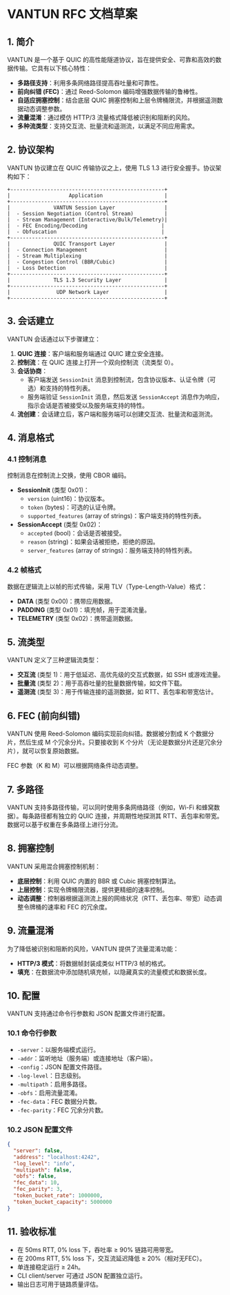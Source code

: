 # VANTUN RFC 文档草案

## 1. 简介

VANTUN 是一个基于 QUIC 的高性能隧道协议，旨在提供安全、可靠和高效的数据传输。它具有以下核心特性：

* **多路径支持**：利用多条网络路径提高吞吐量和可靠性。
* **前向纠错 (FEC)**：通过 Reed-Solomon 编码增强数据传输的鲁棒性。
* **自适应拥塞控制**：结合底层 QUIC 拥塞控制和上层令牌桶限流，并根据遥测数据动态调整参数。
* **流量混淆**：通过模仿 HTTP/3 流量格式降低被识别和阻断的风险。
* **多种流类型**：支持交互流、批量流和遥测流，以满足不同应用需求。

## 2. 协议架构

VANTUN 协议建立在 QUIC 传输协议之上，使用 TLS 1.3 进行安全握手。协议架构如下：

```
+--------------------------------------------------+
|                   Application                    |
+--------------------------------------------------+
|              VANTUN Session Layer                |
|  - Session Negotiation (Control Stream)          |
|  - Stream Management (Interactive/Bulk/Telemetry)|
|  - FEC Encoding/Decoding                        |
|  - Obfuscation                                  |
+--------------------------------------------------+
|              QUIC Transport Layer                |
|  - Connection Management                         |
|  - Stream Multiplexing                           |
|  - Congestion Control (BBR/Cubic)                |
|  - Loss Detection                                |
+--------------------------------------------------+
|              TLS 1.3 Security Layer              |
+--------------------------------------------------+
|               UDP Network Layer                  |
+--------------------------------------------------+
```

## 3. 会话建立

VANTUN 会话通过以下步骤建立：

1.  **QUIC 连接**：客户端和服务端通过 QUIC 建立安全连接。
2.  **控制流**：在 QUIC 连接上打开一个双向控制流（流类型 0）。
3.  **会话协商**：
    *   客户端发送 `SessionInit` 消息到控制流，包含协议版本、认证令牌（可选）和支持的特性列表。
    *   服务端验证 `SessionInit` 消息，然后发送 `SessionAccept` 消息作为响应，指示会话是否被接受以及服务端支持的特性。
4.  **流创建**：会话建立后，客户端和服务端可以创建交互流、批量流和遥测流。

## 4. 消息格式

### 4.1 控制消息

控制消息在控制流上交换，使用 CBOR 编码。

*   **SessionInit** (类型 0x01)：
    *   `version` (uint16)：协议版本。
    *   `token` (bytes)：可选的认证令牌。
    *   `supported_features` (array of strings)：客户端支持的特性列表。
*   **SessionAccept** (类型 0x02)：
    *   `accepted` (bool)：会话是否被接受。
    *   `reason` (string)：如果会话被拒绝，拒绝的原因。
    *   `server_features` (array of strings)：服务端支持的特性列表。

### 4.2 帧格式

数据在逻辑流上以帧的形式传输，采用 TLV（Type-Length-Value）格式：

*   **DATA** (类型 0x00)：携带应用数据。
*   **PADDING** (类型 0x01)：填充帧，用于混淆流量。
*   **TELEMETRY** (类型 0x02)：携带遥测数据。

## 5. 流类型

VANTUN 定义了三种逻辑流类型：

*   **交互流** (类型 1)：用于低延迟、高优先级的交互式数据，如 SSH 或游戏流量。
*   **批量流** (类型 2)：用于高吞吐量的批量数据传输，如文件下载。
*   **遥测流** (类型 3)：用于传输连接的遥测数据，如 RTT、丢包率和带宽估计。

## 6. FEC (前向纠错)

VANTUN 使用 Reed-Solomon 编码实现前向纠错。数据被分割成 K 个数据分片，然后生成 M 个冗余分片。只要接收到 K 个分片（无论是数据分片还是冗余分片），就可以恢复原始数据。

FEC 参数（K 和 M）可以根据网络条件动态调整。

## 7. 多路径

VANTUN 支持多路径传输，可以同时使用多条网络路径（例如，Wi-Fi 和蜂窝数据）。每条路径都有独立的 QUIC 连接，并周期性地探测其 RTT、丢包率和带宽。数据可以基于权重在多条路径上进行分流。

## 8. 拥塞控制

VANTUN 采用混合拥塞控制机制：

*   **底层控制**：利用 QUIC 内置的 BBR 或 Cubic 拥塞控制算法。
*   **上层控制**：实现令牌桶限流器，提供更精细的速率控制。
*   **动态调整**：控制器根据遥测流上报的网络状况（RTT、丢包率、带宽）动态调整令牌桶的速率和 FEC 的冗余度。

## 9. 流量混淆

为了降低被识别和阻断的风险，VANTUN 提供了流量混淆功能：

*   **HTTP/3 模式**：将数据帧封装成类似 HTTP/3 帧的格式。
*   **填充**：在数据流中添加随机填充帧，以隐藏真实的流量模式和数据长度。

## 10. 配置

VANTUN 支持通过命令行参数和 JSON 配置文件进行配置。

### 10.1 命令行参数

*   `-server`：以服务端模式运行。
*   `-addr`：监听地址（服务端）或连接地址（客户端）。
*   `-config`：JSON 配置文件路径。
*   `-log-level`：日志级别。
*   `-multipath`：启用多路径。
*   `-obfs`：启用流量混淆。
*   `-fec-data`：FEC 数据分片数。
*   `-fec-parity`：FEC 冗余分片数。

### 10.2 JSON 配置文件

```json
{
  "server": false,
  "address": "localhost:4242",
  "log_level": "info",
  "multipath": false,
  "obfs": false,
  "fec_data": 10,
  "fec_parity": 3,
  "token_bucket_rate": 1000000,
  "token_bucket_capacity": 5000000
}
```

## 11. 验收标准

*   在 50ms RTT, 0% loss 下，吞吐率 ≥ 90% 链路可用带宽。
*   在 200ms RTT, 5% loss 下，交互流延迟降低 ≥ 20%（相对无FEC）。
*   单连接稳定运行 ≥ 24h。
*   CLI client/server 可通过 JSON 配置独立运行。
*   输出日志可用于链路质量评估。